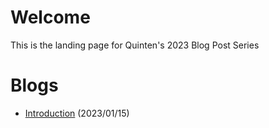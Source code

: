 # Welcome

This is the landing page for Quinten's 2023 Blog Post Series

# Blogs
* [Introduction](2023/01/15/introducing-my-musiq-player-and-blog-series.md) (2023/01/15)
